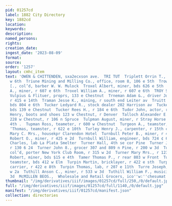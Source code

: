 ```yaml
---
pid: 01257cd
label: 1882 City Directory
key: 1882cd
location: 
keywords: 
description: 
named_persons: 
rights: 
creation_date: 
ingest_date: '2023-08-09'
format: 
source: 
order: '1257'
layout: cmhc_item
text: 'OWEN & CHITTENDEN, sxa2ecxson ave.  TRI TUT  Triplett Orrin T., miner, r 326
  w 6th  Triune Mining and Milling Co., office, room 8, 106 e 5th  Trowell Augustus
  [., col’d, barber W. W. Mulock  Troxel Albert, miner, bds 626 e 5th  Troxel Daniel
  A., miner, r 607 e 6th  Troxel William A., miner, r 607 e 6th  TROY STEAM LAUNDRY,
  Vulpius & Flituer, proprs, 133 e Chestnut  Trneman Adam &., driver John Harvey,
  r 415 e 14th  Traman Jesse K., mining, r south end Leiter av  Truitt H. V., miner,
  bds 804 e 6th  Tucker Ledyard R., stock dealer 202 Harrison av  Tucker John, lab,
  bds 139 e Chestnut  Tucker Rees H., r 184 e 6th  Tudor John, actor, r 210 w 4th  Tuggy
  Henry, boots and shoes 123 w Chestnut, r Denver  Talloch Alexander E., biksmith
  228 w Chestnut, r 106 n Spruce  Tulpman August, miner, r Stray Horse rd, head of
  4th .  Tupman Ross, teameter, r 600 w Chestnut  Turgeon A., teamster, r 622 e 10th  Turgeon
  ‘Thomas, teamster, r 622 e 10th  Turley Henry J., carpenter, r 15th cor Fryer  Turnbull
  Mary C. Mrs., housekpr Clarendon Hotel  Turnbull Peter B., miner, r 425 e 2d  Turnbull
  Robert O., miner, r 425 e 2d  Turnbull William, engineer, bds 724 ¢ 6th  Turner
  Charles, lab La Plata Smelter  Turner Hall, 4th se cor Pine  Turner John, miner,
  r 130 6 24  Turner John 8., grocer 307 and 809 n Pine, r 200 w 3d  Turner Joseph,
  col’d, porter New York Club Room, r 315 w 2d  Turner Mary Mrs., r 123 w Elm  Turner
  Robert, miner, bds $15 e 4th  Tamer Thomas P., r rear 803 w Front  Turnipseed Aaron,
  teamster, bds 412 w Elm  Turpin Martin, bricklayer, r 422 e sth  Turpin Orson, paper
  carrier, r 422 e 8th  Turpin Thomas, lab, r 207 e 11th  Turre Joseph, daloon 103
  w 2a  Tuthill Anson C., miner, r 533 w 3d  Tuthill William F., musician, r 533 w
  3d  McMILLEN BEOS.,  Wholesale and Retail Grocers, ico''w:''chesumat 5%:    '
thumbnail: "/img/derivatives/iiif/images/01257cd/full/250,/0/default.jpg"
full: "/img/derivatives/iiif/images/01257cd/full/1140,/0/default.jpg"
manifest: "/img/derivatives/iiif/01257cd/manifest.json"
collection: directories
---
```

